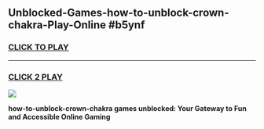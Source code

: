 
## Unblocked-Games-how-to-unblock-crown-chakra-Play-Online #b5ynf
<h3>
<a href="https://news.freeplayer.one?title=how-to-unblock-crown-chakra&ref=3">CLICK TO PLAY</a></h3>
<hr>

<h3>
<a href="https://news.freeplayer.one?title=how-to-unblock-crown-chakra&ref=3">CLICK 2 PLAY</a>
  
</h3>

<a href="https://news.freeplayer.one?title=how-to-unblock-crown-chakra&ref=3"><img src="https://clearcache.store/games.png"></a>


**how-to-unblock-crown-chakra games unblocked: Your Gateway to Fun and Accessible Online Gaming**
